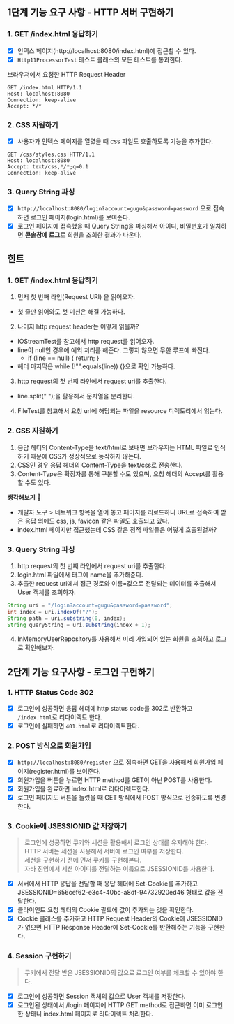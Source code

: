 ## 1단계 기능 요구 사항 - HTTP 서버 구현하기
### 1. GET /index.html 응답하기
- [x] 인덱스 페이지(http://localhost:8080/index.html)에 접근할 수 있다.
- [x] `Http11ProcessorTest` 테스트 클래스의 모든 테스트를 통과한다.

브라우저에서 요청한 HTTP Request Header
```
GET /index.html HTTP/1.1
Host: localhost:8080
Connection: keep-alive
Accept: */*
```

### 2. CSS 지원하기
- [x] 사용자가 인덱스 페이지를 열였을 때 css 파일도 호출하도록 기능을 추가한다.
```
GET /css/styles.css HTTP/1.1
Host: localhost:8080
Accept: text/css,*/*;q=0.1
Connection: keep-alive
```

### 3. Query String 파싱
- [x] `http://localhost:8080/login?account=gugu&password=password` 으로 접속하면 로그인 페이지(login.html)를 보여준다.
- [x] 로그인 페이지에 접속했을 때 Query String을 파싱해서 아이디, 비밀번호가 일치하면 **콘솔창에 로그**로 회원을 조회한 결과가 나온다. 

## 힌트
### 1. GET /index.html 응답하기
1. 먼저 첫 번째 라인(Request URI) 을 읽어오자.
  - 첫 줄만 읽어와도 첫 미션은 해결 가능하다.
2. 나머지 http request header는 어떻게 읽을까?
  - IOStreamTest를 참고해서 http request를 읽어오자.
  - line이 null인 경우에 예외 처리를 해준다. 그렇지 않으면 무한 루프에 빠진다.
    - if (line == null) { return; }
  - 헤더 마지막은 while (!"".equals(line)) {}으로 확인 가능하다.
3. http request의 첫 번째 라인에서 request uri를 추출한다.
  - line.split(" ");을 활용해서 문자열을 분리한다.
4. FileTest를 참고해서 요청 url에 해당되는 파일을 resource 디렉토리에서 읽는다.

### 2. CSS 지원하기
1. 응답 헤더의 Content-Type을 text/html로 보내면 브라우저는 HTML 파일로 인식하기 때문에 CSS가 정상적으로 동작하지 않는다.
2. CSS인 경우 응답 헤더의 Content-Type을 text/css로 전송한다.
3. Content-Type은 확장자를 통해 구분할 수도 있으며, 요청 헤더의 Accept를 활용할 수도 있다.

**생각해보기 🤔**  
- 개발자 도구 > 네트워크 항목을 열어 놓고 페이지를 리로드하니 URL로 접속하여 받은 응답 외에도 css, js, favicon 같은 파일도 호출되고 있다.
- index.html 페이지만 접근했는데 CSS 같은 정적 파일들은 어떻게 호출된걸까?

### 3. Query String 파싱
1. http request의 첫 번째 라인에서 request uri를 추출한다.
2. login.html 파일에서 태그에 name을 추가해준다.
3. 추출한 request uri에서 접근 경로와 이름=값으로 전달되는 데이터를 추출해서 User 객체를 조회하자.

```java
String uri = "/login?account=gugu&password=password";
int index = uri.indexOf("?");
String path = uri.substring(0, index);
String queryString = uri.substring(index + 1);
```
   
4. InMemoryUserRepository를 사용해서 미리 가입되어 있는 회원을 조회하고 로그로 확인해보자.

## 2단계 기능 요구사항 - 로그인 구현하기
### 1. HTTP Status Code 302
- [x] 로그인에 성공하면 응답 헤더에 http status code를 302로 반환하고 `/index.html`로 리다이렉트 한다.
- [x] 로그인에 실패하면 `401.html`로 리다이렉트한다.

### 2. POST 방식으로 회원가입
- [x] `http://localhost:8080/register` 으로 접속하면 GET을 사용해서 회원가입 페이지(register.html)를 보여준다.
- [x] 회원가입을 버튼을 누르면 HTTP method를 GET이 아닌 POST를 사용한다.
- [x] 회원가입을 완료하면 index.html로 리다이렉트한다.
- [x] 로그인 페이지도 버튼을 눌렀을 때 GET 방식에서 POST 방식으로 전송하도록 변경한다.

### 3. Cookie에 JSESSIONID 값 저장하기
> 로그인에 성공하면 쿠키와 세션을 활용해서 로그인 상태를 유지해야 한다.  
HTTP 서버는 세션을 사용해서 서버에 로그인 여부를 저장한다.  
세션을 구현하기 전에 먼저 쿠키를 구현해본다.  
자바 진영에서 세션 아이디를 전달하는 이름으로 JSESSIONID를 사용한다.  
- [x] 서버에서 HTTP 응답을 전달할 때 응답 헤더에 Set-Cookie를 추가하고 JSESSIONID=656cef62-e3c4-40bc-a8df-94732920ed46 형태로 값을 전달한다.
- [x] 클라이언트 요청 헤더의 Cookie 필드에 값이 추가되는 것을 확인한다.
- [x] Cookie 클래스를 추가하고 HTTP Request Header의 Cookie에 JSESSIONID가 없으면 HTTP Response Header에 Set-Cookie를 반환해주는 기능을 구현한다.

### 4. Session 구현하기
> 쿠키에서 전달 받은 JSESSIONID의 값으로 로그인 여부를 체크할 수 있어야 한다.
- [x] 로그인에 성공하면 Session 객체의 값으로 User 객체를 저장한다.
- [x] 로그인된 상태에서 /login 페이지에 HTTP GET method로 접근하면 이미 로그인한 상태니 index.html 페이지로 리다이렉트 처리한다.
